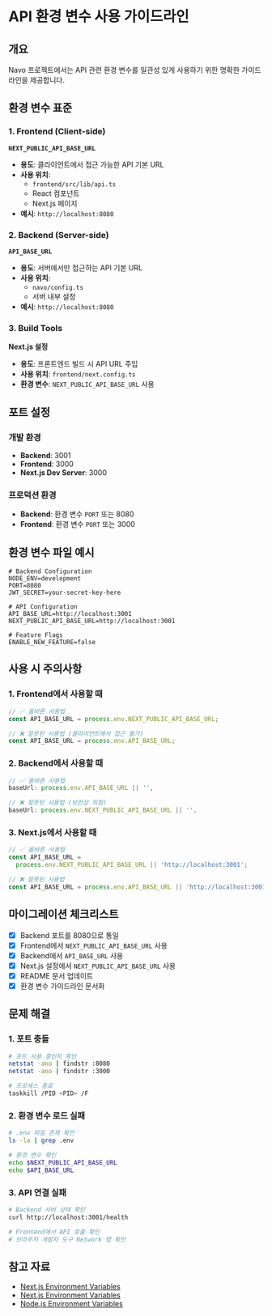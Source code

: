 # API 환경 변수 사용 가이드라인

## 개요

Navo 프로젝트에서는 API 관련 환경 변수를 일관성 있게 사용하기 위한 명확한 가이드라인을 제공합니다.

## 환경 변수 표준

### 1. Frontend (Client-side)

**`NEXT_PUBLIC_API_BASE_URL`**

- **용도**: 클라이언트에서 접근 가능한 API 기본 URL
- **사용 위치**:
  - `frontend/src/lib/api.ts`
  - React 컴포넌트
  - Next.js 페이지
- **예시**: `http://localhost:8080`

### 2. Backend (Server-side)

**`API_BASE_URL`**

- **용도**: 서버에서만 접근하는 API 기본 URL
- **사용 위치**:
  - `navo/config.ts`
  - 서버 내부 설정
- **예시**: `http://localhost:8080`

### 3. Build Tools

**Next.js 설정**

- **용도**: 프론트엔드 빌드 시 API URL 주입
- **사용 위치**: `frontend/next.config.ts`
- **환경 변수**: `NEXT_PUBLIC_API_BASE_URL` 사용

## 포트 설정

### 개발 환경

- **Backend**: 3001
- **Frontend**: 3000
- **Next.js Dev Server**: 3000

### 프로덕션 환경

- **Backend**: 환경 변수 `PORT` 또는 8080
- **Frontend**: 환경 변수 `PORT` 또는 3000

## 환경 변수 파일 예시

```env
# Backend Configuration
NODE_ENV=development
PORT=8080
JWT_SECRET=your-secret-key-here

# API Configuration
API_BASE_URL=http://localhost:3001
NEXT_PUBLIC_API_BASE_URL=http://localhost:3001

# Feature Flags
ENABLE_NEW_FEATURE=false
```

## 사용 시 주의사항

### 1. Frontend에서 사용할 때

```typescript
// ✅ 올바른 사용법
const API_BASE_URL = process.env.NEXT_PUBLIC_API_BASE_URL;

// ❌ 잘못된 사용법 (클라이언트에서 접근 불가)
const API_BASE_URL = process.env.API_BASE_URL;
```

### 2. Backend에서 사용할 때

```typescript
// ✅ 올바른 사용법
baseUrl: process.env.API_BASE_URL || '',

// ❌ 잘못된 사용법 (보안상 위험)
baseUrl: process.env.NEXT_PUBLIC_API_BASE_URL || '',
```

### 3. Next.js에서 사용할 때

```typescript
// ✅ 올바른 사용법
const API_BASE_URL =
  process.env.NEXT_PUBLIC_API_BASE_URL || 'http://localhost:3001';

// ❌ 잘못된 사용법
const API_BASE_URL = process.env.API_BASE_URL || 'http://localhost:3001';
```

## 마이그레이션 체크리스트

- [x] Backend 포트를 8080으로 통일
- [x] Frontend에서 `NEXT_PUBLIC_API_BASE_URL` 사용
- [x] Backend에서 `API_BASE_URL` 사용
- [x] Next.js 설정에서 `NEXT_PUBLIC_API_BASE_URL` 사용
- [x] README 문서 업데이트
- [x] 환경 변수 가이드라인 문서화

## 문제 해결

### 1. 포트 충돌

```bash
# 포트 사용 중인지 확인
netstat -ano | findstr :8080
netstat -ano | findstr :3000

# 프로세스 종료
taskkill /PID <PID> /F
```

### 2. 환경 변수 로드 실패

```bash
# .env 파일 존재 확인
ls -la | grep .env

# 환경 변수 확인
echo $NEXT_PUBLIC_API_BASE_URL
echo $API_BASE_URL
```

### 3. API 연결 실패

```bash
# Backend 서버 상태 확인
curl http://localhost:3001/health

# Frontend에서 API 호출 확인
# 브라우저 개발자 도구 Network 탭 확인
```

## 참고 자료

- [Next.js Environment Variables](https://nextjs.org/docs/basic-features/environment-variables)
- [Next.js Environment Variables](https://nextjs.org/docs/basic-features/environment-variables)
- [Node.js Environment Variables](https://nodejs.org/api/process.html#processenv)
